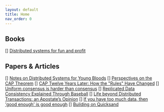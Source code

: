 ```yaml
---
layout: default
title: Home
nav_order: 0
---
```

## Books
[] [Distributed systems for fun and profit](http://book.mixu.net/distsys/intro.html)

## Papers & Articles
[] [Notes on Distributed Systems for Young Bloods](https://www.somethingsimilar.com/2013/01/14/notes-on-distributed-systems-for-young-bloods/)
[] [Perspectives on the CAP Theorem](https://dspace.mit.edu/bitstream/handle/1721.1/79112/Brewer2.pdf)
[] [CAP Twelve Years Later: How the "Rules" Have Changed](https://www.infoq.com/articles/cap-twelve-years-later-how-the-rules-have-changed/)
[] [Uniform consensus is harder than consensus](https://www.researchgate.net/profile/Andre_Schiper/publication/2362295_Uniform_Consensus_is_Harder_than_Consensus_Extended_Abstract/links/5481968e0cf20f081e728ba1.pdf)
[] [Replicated Data Consistency Explained Through Baseball](http://pages.cs.wisc.edu/~remzi/Classes/739/Papers/Bart/ConsistencyAndBaseballReport.pdf)
[] [Life beyond Distributed Transactions: an Apostate’s Opinion](https://www-db.cs.wisc.edu/cidr/cidr2007/papers/cidr07p15.pdf)
[] [If you have too much data, then 'good enough' is good enough](https://dl.acm.org/doi/pdf/10.1145/1953122.1953140)
[] [Building on Quicksand](http://citeseerx.ist.psu.edu/viewdoc/download?doi=10.1.1.195.6558&rep=rep1&type=pdf)
